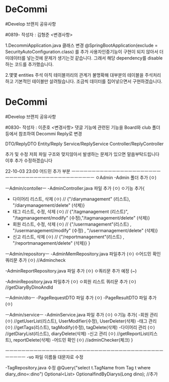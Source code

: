 # DeCommi
#Develop 브랜치 공유사항

#0819- 
작성자 : 김형준
<변경사항> 

1.DecommiApplication.java 클래스 변경 
@SpringBootApplication(exclude = SecurityAutoConfiguration.class) 를 추가
사용자인증기능이 구현이 되지 않아서 더미데이터를 넣는것에 문제가 생기는것 같습니다. 그래서 해당 dependency를 disable 하는 코드를 추가했습니다.

2.몇몇 entities 주석
아직 테이블끼리의 관계가 불명확해 대부분의 테이블을 주석처리하고 기본적인 테이블만 살려뒀습니다. 조금씩 데이터를 집어넣으면서 구현하겠습니다.

# DeCommi
#Develop 브랜치 공유사항

#0830- 
작성자 : 이준호
<변경사항> 
댓글 기능에 관련된 기능을 Board와 club 폴더 등에서 참조하여
Decommi Reply로 변경 

DTO/ReplyDTO
Entity/Reply
Service/ReplyService
Controller/ReplyController

추가 및 수정
저희 파일 구조와 맞지않아서 발생하는 문제가 있으면 말씀부탁드립니다 이후 추가 수정하겠습니다

22-10-03 23:00
어드민 추가 부분
ㅡㅡㅡㅡㅡㅡㅡㅡㅡㅡㅡㅡㅡㅡㅡㅡㅡㅡㅡㅡㅡㅡㅡㅡㅡㅡㅡㅡㅡㅡㅡㅡㅡㅡㅡㅡㅡㅡㅡㅡㅡㅡㅡㅡ
ㅇAdmin
-Admin 폴더 추가					(ㅇ)

ㅡAdmin/contollerㅡ
-AdminController.java 파일 추가			(ㅇ)
ㅇ기능 추가{
- 다이어리 리스트, 삭제				(ㅇ)	// {"/diarymanagement" (리스트), "/diarymanagement/delete" (삭제)}
- 태그 리스트, 수정, 삭제				(ㅇ)	// {"/tagmanagement (리스트)", "/tagmanagement/modify" (수정),"/tagmanagement/delete" (삭제)}
- 회원 리스트, 수정, 삭제				(ㅇ)	// {"/usermanagement"(리스트) , "/usermanagement/modify" (수정) , "/usermanagement/delete" (삭제)}
- 신고 리스트, 삭제					(ㅇ)	// {"/reportmanagement"(리스트) , "/reportmanagement/delete" (삭제)}
}

ㅡAdmin/repositoryㅡ
-AdminMemRepository.java 파일추가			(ㅇ)
ㅇ어드민 확인 쿼리문 추가				(ㅇ)	//Admincheck

-AdminReportRepository.java 파일 추가		(ㅇ)
ㅇ쿼리문 추가 예정					(~)

-AdminRepository.java 파일추가			(ㅇ)
ㅇ회원 리스트 쿼리문 추가				(ㅇ)	//getDiaryByDinoAndId

ㅡAdmin/dtoㅡ
-PageRequestDTO 파일 추가				(ㅇ)
-PageResultDTO 파일 추가				(ㅇ)

ㅡAdmin/serviceㅡ
-AdminService.java 파일 추가			(ㅇ)
ㅇ기능 추가{
-회원 관리					(ㅇ)	//getUserList(리스트), UserModifier(수정), UserDeleter(삭제)
-태그 관리					(ㅇ)	//getTags(리스트), tagModify(수정), tagDelete(삭제)
-다이어리 관리					(ㅇ)	//getDiaryList(리스트), diaryDelete(삭제)
-신고 관리					(ㅇ)	//getReportList(리스트), reportDelete(삭제)
-어드민 확인					(ㅇ)	//adminChecker(체크)
}

ㅡㅡㅡㅡㅡㅡㅡㅡㅡㅡㅡㅡㅡㅡㅡㅡㅡㅡㅡㅡㅡㅡㅡㅡㅡㅡㅡㅡㅡㅡㅡㅡㅡㅡㅡㅡㅡㅡㅡㅡㅡㅡㅡㅡ
-vo 파일 이름들 대문자로 수정

-TagRepository.java 수정
  @Query("select t.TagName from Tag t where diary_dino=:dino")
  Optional<List<String>> OptionalfindByDiarys(Long dino);
//추가
